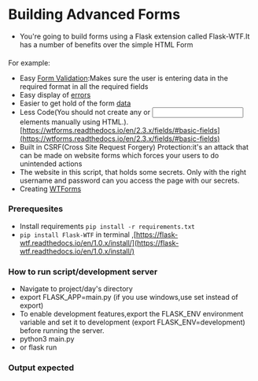 #  Building Advanced Forms
- You're going to build forms using a Flask extension called Flask-WTF.It has a number of benefits over the simple HTML Form
#### 
For example:
- Easy [Form Validation](https://wtforms.readthedocs.io/en/2.3.x/validators/#module-wtforms.validators):Makes sure the user is entering data in the required format in all the required fields
- Easy display of [errors](https://wtforms.readthedocs.io/en/2.3.x/crash_course/#displaying-errors)
- Easier to get hold of the form [data](https://wtforms.readthedocs.io/en/2.3.x/crash_course/#how-forms-get-data)
- Less Code(You should not create any <label> or <input> elements manually using HTML.).[https://wtforms.readthedocs.io/en/2.3.x/fields/#basic-fields](https://wtforms.readthedocs.io/en/2.3.x/fields/#basic-fields)
- Built in CSRF(Cross Site Request Forgery) Protection:it's an attack that can be made on website forms which forces your users to do unintended actions
- The website in this script, that holds some secrets. Only with the right username and password can you access the page with our secrets.
- Creating [WTForms](https://flask-wtf.readthedocs.io/en/1.0.x/form/)

### Prerequesites
- Install requirements `pip install -r requirements.txt`
- `pip install Flask-WTF` in terminal ,[https://flask-wtf.readthedocs.io/en/1.0.x/install/](https://flask-wtf.readthedocs.io/en/1.0.x/install/)

### How to run script/development server
- Navigate to project/day's directory
- export FLASK_APP=main.py (if you use windows,use set instead of export)
- To enable development features,export the FLASK_ENV environment variable and set it to development (export FLASK_ENV=development) before running the server.
- python3 main.py
- or flask run

### Output expected
